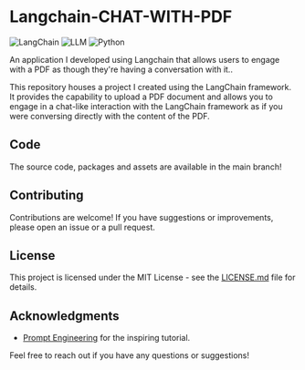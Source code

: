 # Langchain-CHAT-WITH-PDF

![LangChain](https://img.shields.io/badge/Langchain-Framework-orange.svg)
![LLM](https://img.shields.io/badge/API-LLM-green.svg)
![Python](https://img.shields.io/badge/Python-3.x-blue.svg)

An application I developed using Langchain that allows users to engage with a PDF as though they're having a conversation with it..

This repository houses a project I created using the LangChain framework. It provides the capability to upload a PDF document and allows you to engage in a chat-like interaction with the LangChain framework as if you were conversing directly with the content of the PDF.

## Code
The source code, packages and assets are available in the main branch!

## Contributing

Contributions are welcome! If you have suggestions or improvements, please open an issue or a pull request.

## License

This project is licensed under the MIT License - see the [LICENSE.md](LICENSE.md) file for details.

## Acknowledgments

- [Prompt Engineering](https://www.youtube.com/@engineerprompt) for the inspiring tutorial.

Feel free to reach out if you have any questions or suggestions!
